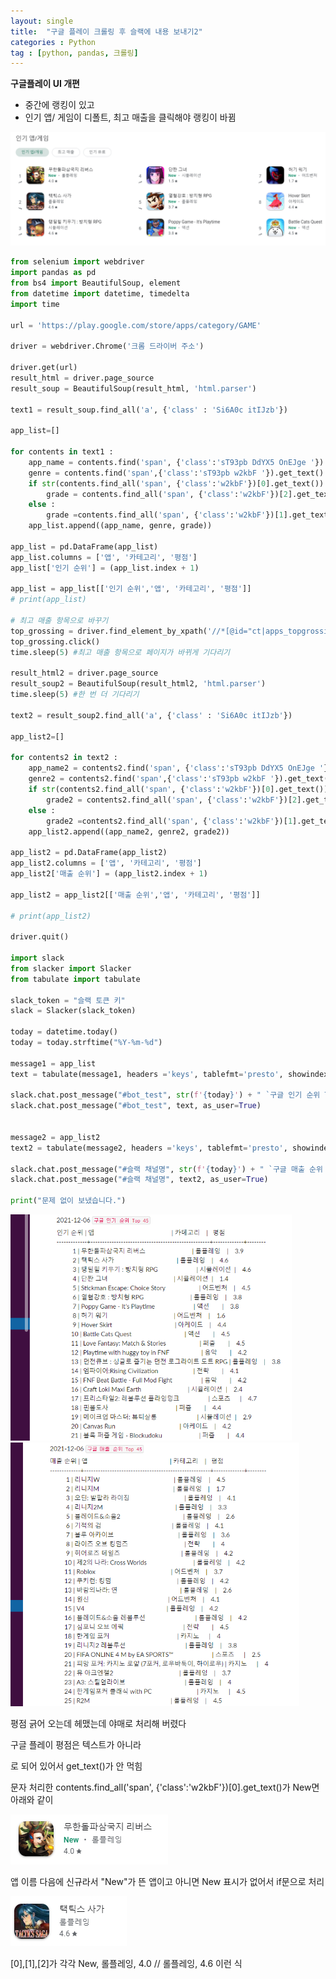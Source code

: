 ```yaml
---
layout: single
title:  "구글 플레이 크롤링 후 슬랙에 내용 보내기2"
categories : Python
tag : [python, pandas, 크롤링]
---
```






**구글플레이 UI 개편**

- 중간에 랭킹이 있고
- 인기 앱/ 게임이 디폴트, 최고 매출을 클릭해야 랭킹이 바뀜

<img src="../img/2021-12-06-google_play2/image-20211206011526654.png" alt="image-20211206011526654" style="zoom:67%;" />




```python
from selenium import webdriver
import pandas as pd
from bs4 import BeautifulSoup, element
from datetime import datetime, timedelta
import time

url = 'https://play.google.com/store/apps/category/GAME'

driver = webdriver.Chrome('크롬 드라이버 주소')

driver.get(url)
result_html = driver.page_source
result_soup = BeautifulSoup(result_html, 'html.parser')

text1 = result_soup.find_all('a', {'class' : 'Si6A0c itIJzb'})

app_list=[]

for contents in text1 :
    app_name = contents.find('span', {'class':'sT93pb DdYX5 OnEJge '}).get_text()
    genre = contents.find('span',{'class':'sT93pb w2kbF '}).get_text()
    if str(contents.find_all('span', {'class':'w2kbF'})[0].get_text()) == 'New' :
        grade = contents.find_all('span', {'class':'w2kbF'})[2].get_text()
    else :
        grade =contents.find_all('span', {'class':'w2kbF'})[1].get_text()
    app_list.append((app_name, genre, grade))

app_list = pd.DataFrame(app_list)
app_list.columns = ['앱', '카테고리', '평점']
app_list['인기 순위'] = (app_list.index + 1)

app_list = app_list[['인기 순위','앱', '카테고리', '평점']]
# print(app_list)

# 최고 매출 항목으로 바꾸기
top_grossing = driver.find_element_by_xpath('//*[@id="ct|apps_topgrossing"]')
top_grossing.click()
time.sleep(5) #최고 매출 항목으로 페이지가 바뀌게 기다리기

result_html2 = driver.page_source
result_soup2 = BeautifulSoup(result_html2, 'html.parser')
time.sleep(5) #한 번 더 기다리기

text2 = result_soup2.find_all('a', {'class' : 'Si6A0c itIJzb'})

app_list2=[]

for contents2 in text2 :
    app_name2 = contents2.find('span', {'class':'sT93pb DdYX5 OnEJge '}).get_text()
    genre2 = contents2.find('span',{'class':'sT93pb w2kbF '}).get_text()
    if str(contents2.find_all('span', {'class':'w2kbF'})[0].get_text()) == 'New' :
        grade2 = contents2.find_all('span', {'class':'w2kbF'})[2].get_text()
    else :
        grade2 =contents2.find_all('span', {'class':'w2kbF'})[1].get_text()
    app_list2.append((app_name2, genre2, grade2))

app_list2 = pd.DataFrame(app_list2)
app_list2.columns = ['앱', '카테고리', '평점']
app_list2['매출 순위'] = (app_list2.index + 1)

app_list2 = app_list2[['매출 순위','앱', '카테고리', '평점']]

# print(app_list2)

driver.quit()

import slack
from slacker import Slacker
from tabulate import tabulate

slack_token = "슬랙 토큰 키"
slack = Slacker(slack_token)

today = datetime.today()
today = today.strftime("%Y-%m-%d")

message1 = app_list
text = tabulate(message1, headers ='keys', tablefmt='presto', showindex=False)

slack.chat.post_message("#bot_test", str(f'{today}') + " `구글 인기 순위 Top 45`", as_user=True)
slack.chat.post_message("#bot_test", text, as_user=True)


message2 = app_list2
text2 = tabulate(message2, headers ='keys', tablefmt='presto', showindex=False)

slack.chat.post_message("#슬랙 채널명", str(f'{today}') + " `구글 매출 순위 Top 45`", as_user=True)
slack.chat.post_message("#슬랙 채널명", text2, as_user=True)

print("문제 없이 보냈습니다.")
```



<img src="../img/2021-12-06-google_play2/image-20211206011807814.png" alt="image-20211206011807814" style="zoom:67%;" />

<img src="../img/2021-12-06-google_play2/image-20211206011826663.png" alt="image-20211206011826663" style="zoom:67%;" />



평점 긁어 오는데 헤맸는데 야매로 처리해 버렸다



구글 플레이 평점은 텍스트가 아니라 <div aria-label> 로 되어 있어서 get_text()가 안 먹힘

문자 처리한 contents.find_all('span', {'class':'w2kbF'})[0].get_text()가 New면 아래와 같이

![image-20211206012122437](../img/2021-12-06-google_play2/image-20211206012122437.png)

앱 이름 다음에 신규라서 "New"가 뜬 앱이고 아니면 New 표시가 없어서 if문으로 처리

![image-20211206012201610](../img/2021-12-06-google_play2/image-20211206012201610.png)

[0],[1],[2]가 각각 New, 롤플레잉, 4.0 // 롤플레잉, 4.6 이런 식